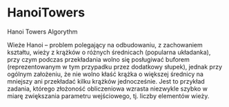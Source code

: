 # HanoiTowers
Hanoi Towers Algorythm

Wieże Hanoi – problem polegający na odbudowaniu, z zachowaniem kształtu, wieży z krążków o różnych średnicach (popularna układanka), 
przy czym podczas przekładania wolno się posługiwać buforem (reprezentowanym w tym przypadku przez dodatkowy słupek), 
jednak przy ogólnym założeniu, że nie wolno kłaść krążka o większej średnicy na mniejszy ani przekładać kilku krążków jednocześnie. 
Jest to przykład zadania, którego złożoność obliczeniowa wzrasta niezwykle szybko w miarę zwiększania parametru wejściowego, tj. liczby elementów wieży.
